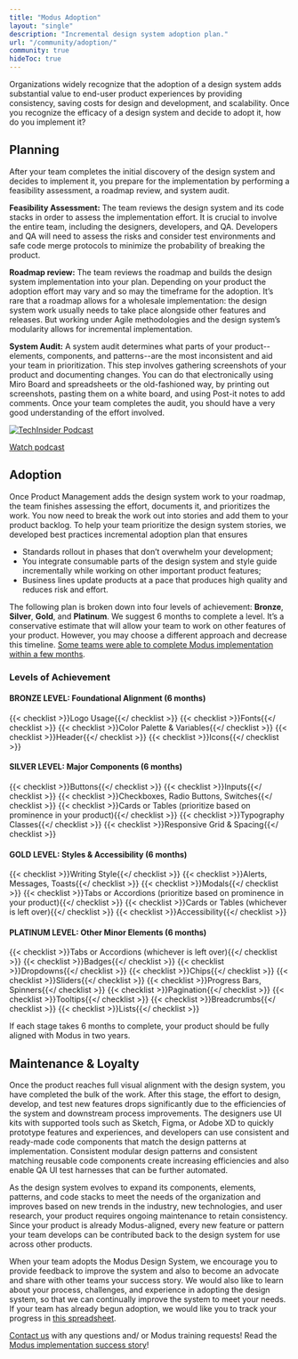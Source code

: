 ```yaml
---
title: "Modus Adoption"
layout: "single"
description: "Incremental design system adoption plan."
url: "/community/adoption/"
community: true
hideToc: true
---
```


Organizations widely recognize that the adoption of a design system adds substantial value to end-user product experiences by providing consistency, saving costs for design and development, and scalability. Once you recognize the efficacy of a design system and decide to adopt it, how do you implement it?

## Planning

After your team completes the initial discovery of the design system and decides to implement it, you prepare for the implementation by performing a feasibility assessment, a roadmap review, and system audit.

**Feasibility Assessment:** The team reviews the design system and its code stacks in order to assess the implementation effort. It is crucial to involve the entire team, including the designers, developers, and QA. Developers and QA will need to assess the risks and consider test environments and safe code merge protocols to minimize the probability of breaking the product.

**Roadmap review:** The team reviews the roadmap and builds the design system implementation into your plan. Depending on your product the adoption effort may vary and so may the timeframe for the adoption. It’s rare that a roadmap allows for a wholesale implementation: the design system work usually needs to take place alongside other features and releases. But working under Agile methodologies and the design system’s modularity allows for incremental implementation.

**System Audit:** A system audit determines what parts of your product--elements, components, and patterns--are the most inconsistent and aid your team in prioritization. This step involves gathering screenshots of your product and documenting changes. You can do that electronically using Miro Board and spreadsheets or the old-fashioned way, by printing out screenshots, pasting them on a white board, and using Post-it notes to add comments. Once your team completes the audit, you should have a very good understanding of the effort involved.

<a href="https://drive.google.com/file/d/1LfT-pl5p7GdonP9sreo7sLYo0JRcT6Y_/view" target="_blank">![TechInsider Podcast](/img/podcast.png)</a>

<a href="https://drive.google.com/file/d/1LfT-pl5p7GdonP9sreo7sLYo0JRcT6Y_/view" target="_blank" class="btn btn-primary mb-1">
Watch podcast
</a>

## Adoption

Once Product Management adds the design system work to your roadmap, the team finishes assessing the effort, documents it, and prioritizes the work. You now need to break the work out into stories and add them to your product backlog. To help your team prioritize the design system stories, we developed best practices incremental adoption plan that ensures

- Standards rollout in phases that don’t overwhelm your development;
- You integrate consumable parts of the design system and style guide incrementally while working on other important product features;
- Business lines update products at a pace that produces high quality and reduces risk and effort.

The following plan is broken down into four levels of achievement: **Bronze**, **Silver**, **Gold**, and **Platinum**. We suggest 6 months to complete a level. It’s a conservative estimate that will allow your team to work on other features of your product. However, you may choose a different approach and decrease this timeline. [Some teams were able to complete Modus implementation within a few months](/news/2021-03-24-utg-modus-adoption/).

### Levels of Achievement

#### BRONZE LEVEL: Foundational Alignment (6 months)

{{< checklist >}}Logo Usage{{</ checklist >}}
{{< checklist >}}Fonts{{</ checklist >}}
{{< checklist >}}Color Palette & Variables{{</ checklist >}}
{{< checklist >}}Header{{</ checklist >}}
{{< checklist >}}Icons{{</ checklist >}}

#### SILVER LEVEL: Major Components (6 months)

{{< checklist >}}Buttons{{</ checklist >}}
{{< checklist >}}Inputs{{</ checklist >}}
{{< checklist >}}Checkboxes, Radio Buttons, Switches{{</ checklist >}}
{{< checklist >}}Cards or Tables (prioritize based on prominence in your product){{</ checklist >}}
{{< checklist >}}Typography Classes{{</ checklist >}}
{{< checklist >}}Responsive Grid & Spacing{{</ checklist >}}

#### GOLD LEVEL: Styles & Accessibility (6 months)

{{< checklist >}}Writing Style{{</ checklist >}}
{{< checklist >}}Alerts, Messages, Toasts{{</ checklist >}}
{{< checklist >}}Modals{{</ checklist >}}
{{< checklist >}}Tabs or Accordions (prioritize based on prominence in your product){{</ checklist >}}
{{< checklist >}}Cards or Tables (whichever is left over){{</ checklist >}}
{{< checklist >}}Accessibility{{</ checklist >}}

#### PLATINUM LEVEL: Other Minor Elements (6 months)

{{< checklist >}}Tabs or Accordions (whichever is left over){{</ checklist >}}
{{< checklist >}}Badges{{</ checklist >}}
{{< checklist >}}Dropdowns{{</ checklist >}}
{{< checklist >}}Chips{{</ checklist >}}
{{< checklist >}}Sliders{{</ checklist >}}
{{< checklist >}}Progress Bars, Spinners{{</ checklist >}}
{{< checklist >}}Pagination{{</ checklist >}}
{{< checklist >}}Tooltips{{</ checklist >}}
{{< checklist >}}Breadcrumbs{{</ checklist >}}
{{< checklist >}}Lists{{</ checklist >}}

If each stage takes 6 months to complete, your product should be fully aligned with Modus in two years.

## Maintenance & Loyalty

Once the product reaches full visual alignment with the design system, you have completed the bulk of the work. After this stage, the effort to design, develop, and test new features drops significantly due to the efficiencies of the system and downstream process improvements. The designers use UI kits with supported tools such as Sketch, Figma, or Adobe XD to quickly prototype features and experiences, and developers can use consistent and ready-made code components that match the design patterns at implementation. Consistent modular design patterns and consistent matching reusable code components create increasing efficiencies and also enable QA UI test harnesses that can be further automated.

As the design system evolves to expand its components, elements, patterns, and code stacks to meet the needs of the organization and improves based on new trends in the industry, new technologies, and user research, your product requires ongoing maintenance to retain consistency. Since your product is already Modus-aligned, every new feature or pattern your team develops can be contributed back to the design system for use across other products.

When your team adopts the Modus Design System, we encourage you to provide feedback to improve the system and also to become an advocate and share with other teams your success story. We would also like to learn about your process, challenges, and experience in adopting the design system, so that we can continually improve the system to meet your needs. If your team has already begun adoption, we would like you to track your progress in [this spreadsheet](https://docs.google.com/spreadsheets/d/1VtOaE6x8slBvT3Xy3eJL_nKHWprIq-VEXw1YxuPH4Bo/edit#gid=0).

[Contact us](/community/contact/) with any questions and/ or Modus training requests! Read the [Modus implementation success story](/news/2021-03-24-utg-modus-adoption/)!
